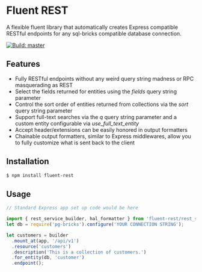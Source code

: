# Fluent REST

A flexible fluent library that automatically creates Express compatible RESTful endpoints for any sql-bricks compatible
database connection.

  [![Build: master](https://travis-ci.org/jeffpanici75/fluent-rest.svg?branch=master)](https://travis-ci.org/jeffpanici75/fluent-rest)

## Features

  * Fully RESTful endpoints without any weird query string madness or RPC masquerading as REST
  * Select the fields returned for entities using the *fields* query string parameter
  * Control the sort order of entities returned from collections via the *sort* query string parameter
  * Support full-text searches via the *q* query string parameter and a custom entity configurable via *use_full_text_entity*
  * Accept header/extensions can be easily honored in output formatters
  * Chainable output formatters, similar to Express middlewares, allow you to fully customize what is sent back to the client

## Installation

```bash
$ npm install fluent-rest
```

## Usage

```js
// Standard Express app set up code would be here

import { rest_service_builder, hal_formatter } from 'fluent-rest/rest_service_builder';
let db = require('pg-bricks').configure('YOUR CONNECTION STRING');

let customers = builder
  .mount_at(app, '/api/v1')
  .resource('customers')
  .description('This is a collection of customers.')
  .for_entity(db, 'customer')
  .endpoint();

```
